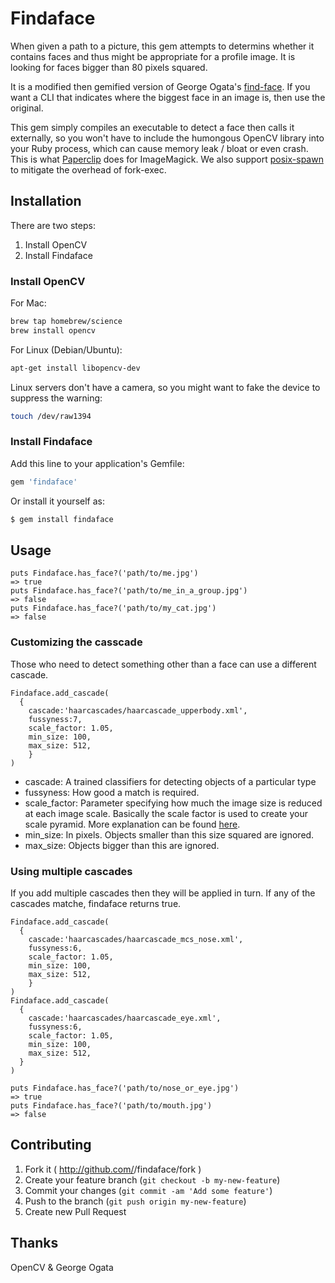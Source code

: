 # Findaface

When given a path to a picture, this gem attempts to determins whether it contains
faces and thus might be appropriate for a profile image. It is looking for faces bigger than 80 pixels squared.

It is a modified then gemified version of George Ogata's [find-face](https://github.com/howaboutwe/find-face). If you want a CLI that indicates where the biggest face in an image is, then use the original.

This gem simply compiles an executable to detect a face then calls it externally, so you won't have to include the humongous OpenCV library into your Ruby process, which can cause memory leak / bloat or even crash. This is what [Paperclip](https://github.com/thoughtbot/paperclip) does for ImageMagick. We also support [posix-spawn](https://github.com/rtomayko/posix-spawn) to mitigate the overhead of fork-exec.

## Installation

There are two steps:

1. Install OpenCV
2. Install Findaface

### Install OpenCV

For Mac:

```sh
brew tap homebrew/science
brew install opencv
```

For Linux (Debian/Ubuntu):

```sh
apt-get install libopencv-dev
```

Linux servers don't have a camera, so you might want to fake the device to suppress the warning:

```sh
touch /dev/raw1394
```

### Install Findaface

Add this line to your application's Gemfile:

```ruby
gem 'findaface'
```

Or install it yourself as:

```sh
$ gem install findaface
```

## Usage

```
puts Findaface.has_face?('path/to/me.jpg')
=> true
puts Findaface.has_face?('path/to/me_in_a_group.jpg')
=> false
puts Findaface.has_face?('path/to/my_cat.jpg')
=> false
```

### Customizing the casscade
Those who need to detect something other than a face can use a different cascade.

```
Findaface.add_cascade(
  {
    cascade:'haarcascades/haarcascade_upperbody.xml',
    fussyness:7,
    scale_factor: 1.05,
    min_size: 100,
    max_size: 512,
	}
)
```

* cascade: A trained classifiers for detecting objects of a particular type
* fussyness: How good a match is required.
* scale_factor: Parameter specifying how much the image size is reduced at each image scale.
Basically the scale factor is used to create your scale pyramid. More explanation can be found
[here](https://sites.google.com/site/5kk73gpu2012/assignment/viola-jones-face-detection#TOC-Image-Pyramid).
* min_size: In pixels. Objects smaller than this size squared are ignored.
* max_size: Objects bigger than this are ignored.

### Using multiple cascades
If you add multiple cascades then they will be applied in turn. If any of the cascades matche, 
findaface returns true.
```
Findaface.add_cascade(
  {
    cascade:'haarcascades/haarcascade_mcs_nose.xml',
    fussyness:6,
    scale_factor: 1.05,
    min_size: 100,
    max_size: 512,
	}
)
Findaface.add_cascade(
  {
    cascade:'haarcascades/haarcascade_eye.xml',
    fussyness:6,
    scale_factor: 1.05,
    min_size: 100,
    max_size: 512,
  }
)

puts Findaface.has_face?('path/to/nose_or_eye.jpg')
=> true
puts Findaface.has_face?('path/to/mouth.jpg')
=> false
```

## Contributing

1. Fork it ( http://github.com/<my-github-username>/findaface/fork )
2. Create your feature branch (`git checkout -b my-new-feature`)
3. Commit your changes (`git commit -am 'Add some feature'`)
4. Push to the branch (`git push origin my-new-feature`)
5. Create new Pull Request

## Thanks
OpenCV & George Ogata
